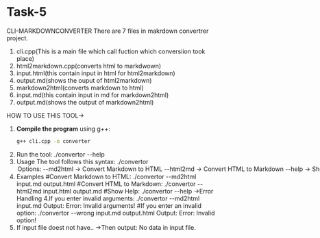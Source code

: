 # Task-5
CLI-MARKDOWNCONVERTER
There are 7 files in makrdown convertrer project.
1) cli.cpp(This is a main file which call fuction which conversiion took place)
2) html2markdown.cpp(converts html to markdwown)
3) input.html(this contain input in html for html2markdown)
4) output.md(shows the ouput of html2markdown)
5) markdown2html(converts markdown to html)
6) input.md(this contain input in md for markdown2html)
7) output.md(shows the output of markdown2html)

HOW TO USE THIS TOOL->
1. **Compile the program** using g++:
   ```sh
   g++ cli.cpp -o converter

2. Run the tool:
 ./convertor --help
3.  Usage
The tool follows this syntax:
./convertor <option> <inputfile> <outputfile> 
Options:
--md2html → Convert Markdown to HTML
--html2md → Convert HTML to Markdown
--help → Show help message
3. Examples
#Convert Markdown to HTML:
./convertor --md2html input.md output.html
#Convert HTML to Markdown:
./convertor --html2md input.html output.md
#Show Help:
./convertor --help
->Error Handling
4.If you enter invalid arguments:
./convertor --md2html input.md
Output:
Error: Invalid arguments!
#If you enter an invalid option:
./convertor --wrong input.md output.html
Output:
Error: Invalid option! 
5. If input file doest not have..
   ->Then output:
   No data in input file.
   
